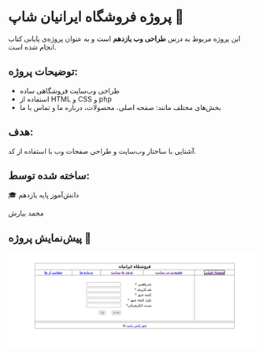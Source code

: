 

# پروژه فروشگاه ایرانیان شاپ 🛒

این پروژه مربوط به درس **طراحی وب یازدهم** است و به عنوان پروژه‌ی پایانی کتاب انجام شده است.

## توضیحات پروژه:
- طراحی وب‌سایت فروشگاهی ساده
- استفاده از HTML و CSS و php
- بخش‌های مختلف مانند: صفحه اصلی، محصولات، درباره ما و تماس با ما

## هدف:
آشنایی با ساختار وب‌سایت و طراحی صفحات وب با استفاده از کد.

## ساخته شده توسط:
🎓 دانش‌آموز پایه یازدهم

محمد بیارش 


## پیش‌نمایش پروژه 📸

![پیش‌نمایش سایت](./img/Introimage.png)
